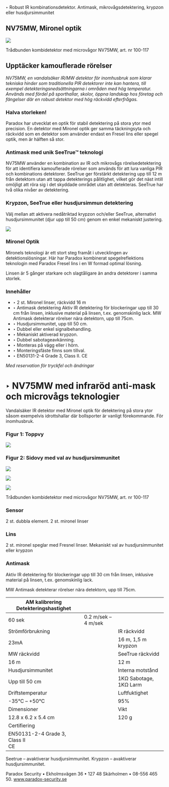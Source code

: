 ‣ Robust IR kombinationsdetektor. Antimask, mikrovågsdetektering, krypzon eller husdjursimmunitet

## **NV75MW, Mironel optik**

![](_page_0_Picture_2.jpeg)

Trådbunden kombidetektor med microvågor NV75MW, art. nr 100-117

## Upptäcker kamouflerade rörelser

*NV75MW, en vandalsäker IR/MW detektor för inomhusbruk som klarar tekniska hinder som traditionella PIR detektorer inte kan hantera, till exempel detekteringsnedsättningarna i områden med hög temperatur. Används med fördel på sporthallar, skolor, öppna landskap hos företag och fängelser där en robust detektor med hög räckvidd efterfrågas.*

### **Halva storleken!**

Paradox har utvecklat en optik för stabil detektering på stora ytor med precision. En detektor med Mironel optik ger samma täckningsyta och räckvidd som en detektor som använder endast en Fresel lins eller spegel optik, men är hälften så stor.

### **Antimask med unik SeeTrue™ teknologi**

NV75MW använder en kombination av IR och mikrovågs rörelsedetektering för att identifiera kamouflerade rörelser som används för att lura vanliga PIR och kombinations detektorer. SeeTrue ger förstärkt detektering upp till 12 m från detektorn utan att tappa detekterings pålitlighet, vilket gör det näst intill omöjligt att röra sig i det skyddade området utan att detekteras. SeeTrue har två olika nivåer av detektering.

### **Krypzon, SeeTrue eller husdjursimmun detektering**

Välj mellan att aktivera nedåtriktad krypzon och/eller SeeTrue, alternativt husdjursimmunitet (djur upp till 50 cm) genom en enkel mekaniskt justering.

![](_page_0_Picture_12.jpeg)

### **Mironel Optik**

Mironels teknologi är ett stort steg framåt i utvecklingen av detektionslösningar. Här har Paradox kombinerat spegelreflektions teknologin med Paradox Fresel lins i en W formad optimal lösning.

Linsen är 5 gånger starkare och slagtåligare än andra detektorer i samma storlek.

### Innehåller

- ‣ 2 st. Mironel linser, räckvidd 16 m
- ‣ Antimask detektering Aktiv IR detektering för blockeringar upp till 30 cm från linsen, inklusive material på linsen, t.ex. genomskinlig lack. MW Antimask detekterar rörelser nära detektorn, upp till 75cm.
- ‣ Husdjursimmunitet, upp till 50 cm.
- ‣ Dubbel eller enkel signalbehandling.
- ‣ Mekaniskt aktiverad krypzon.
- ‣ Dubbel sabotageavkänning.
- ‣ Monteras på vägg eller i hörn.
- ‣ Monteringsfäste finns som tillval.
- ‣ EN50131-2-4 Grade 3, Class II. CE

*Med reservation för tryckfel och ändringar*

# ‣ NV75MW med infraröd anti-mask och microvågs teknologier

Vandalsäker IR detektor med Mironel optik för detektering på stora ytor såsom exempelvis idrottshallar där bollsporter är vanligt förekommande. För inomhusbruk.

### **Figur 1: Toppvy**

![](_page_1_Figure_3.jpeg)

### **Figur 2: Sidovy med val av husdjursimmunitet**

![](_page_1_Figure_5.jpeg)

![](_page_1_Picture_6.jpeg)

![](_page_1_Picture_7.jpeg)

Trådbunden kombidetektor med microvågor NV75MW, art. nr 100-117

### **Sensor**

2 st. dubbla element. 2 st. mironel linser

### **Lins**

2 st. mironel speglar med Fresnel linser. Mekaniskt val av husdjursimmunitet eller krypzon

### **Antimask**

Aktiv IR detektering för blockeringar upp till 30 cm från linsen, inklusive material på linsen, t.ex. genomskinlig lack.

MW Antimask detekterar rörelser nära detektorn, upp till 75cm.

| AM kalibrering Detekteringshastighet |                     |                        |
|--------------------------------------|---------------------|------------------------|
| 60 sek                               | 0.2 m/sek – 4 m/sek |                        |
| Strömförbrukning                     |                     | IR räckvidd            |
| 23mA                                 |                     | 16 m, 1,5 m krypzon    |
| MW räckvidd                          |                     | SeeTrue räckvidd       |
| 16 m                                 |                     | 12 m                   |
| Husdjursimmunitet                    |                     | Interna motstånd       |
| Upp till 50 cm                       |                     | 1KΩ Sabotage, 1KΩ Larm |
| Driftstemperatur                     |                     | Luftfuktighet          |
| -35°C – +50°C                        |                     | 95%                    |
| Dimensioner                          |                     | Vikt                   |
| 12.8 x 6.2 x 5.4 cm                  |                     | 120 g                  |
| Certifiering                         |                     |                        |
| EN50131-2-4 Grade 3, Class II<br>CE  |                     |                        |

Seetrue – avaktiverar husdjursimmunitet. Krypzon – avaktiverar husdjursimmunitet.

Paradox Security • Ekholmsvägen 36 • 127 48 Skärholmen • 08-556 465 50. www.paradox-security.se